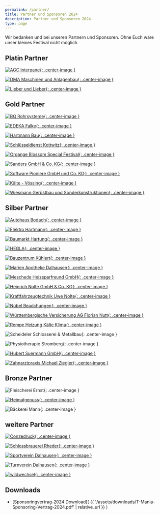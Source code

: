 ```yaml
---
permalink: /partner/
title: Partner und Sponsoren 2024
description: Partner und Sponsoren 2024
type: page
---
```


<style type="text/css">
  .center-image
  {
      margin: 0 auto;
      display: block;
  }
</style>

Wir bedanken und bei unseren Partnern und Sponsoren. Ohne Euch wäre unser kleines Festival nicht möglich.

## Platin Partner

[![AGC Interpane](/assets/partner-logos/agc-interpane.png){: .center-image }](https://interpane.com)

[![DMA Maschinen und Anlagenbau](/assets/partner-logos/dma2.jpg){: .center-image }](https://www.dma.de)

[![Lieber und Lieber](/assets/partner-logos/lieber-lieber.jpg){: .center-image }](https://www.lieber-lieber.de)

## Gold Partner

[![BQ Rohrsysteme](/assets/partner-logos/bq.jpg){: .center-image }](https://bq-germany.de)

[![EDEKA Falke](/assets/partner-logos/falke.png){: .center-image }](https://www.edeka.de/eh/hessenring/edeka-falke-untere-hauptstra%C3%9Fe-148/index.jsp)

[![Hartmann Bau](/assets/partner-logos/hartmann-bau.png){: .center-image }](https://www.hartmann-bau.de)

[![Schlüsseldienst Kottwitz](/assets/partner-logos/kottwitz.png){: .center-image }](https://www.dasoertliche.de/Themen/Schl%C3%BCssel-u-Notdienst-S-Kottwitz-Beverungen-Lange-Str)

[![Organge Blossom Special Festival](/assets/partner-logos/obs.png){: .center-image }](https://orangeblossomspecial.de)

[![Sanders GmbH & Co. KG](/assets/partner-logos/sanders.png){: .center-image }](https://www.sanders-online.de/)

[![Software Pioniere GmbH und Co. KG](/assets/partner-logos/sopi.png){: .center-image }](https://softwarepioniere.de)

[![Kälte - Vössing](/assets/partner-logos/kaelte-voessing.png){: .center-image }](https://www.kaelte-voessing.de/)

[![Wiesmann Gerüstbau und Sonderkonstruktionen](/assets/partner-logos/wiesmann.jpeg){: .center-image }](https://wiesmann-service.de)

## Silber Partner

[![Autohaus Bodach](/assets/partner-logos/bodach-web.jpg){: .center-image }](https://www.ford-bodach-borgentreich.de)

[![Elektro Hartmann](/assets/partner-logos/elektro-hartmann.jpg){: .center-image }](http://www.elektro-hartmann.de)

[![Baumarkt Hartung](/assets/partner-logos/hartung.png){: .center-image }](https://www.baumarkt-hartung.de)

[![HEGLA](/assets/partner-logos/hegla.png){: .center-image }](https://hegla.com/)

[![Bauzentrum Kühlert](/assets/partner-logos/kuehlert_web.jpg){: .center-image }](https://www.kuehlert.de/)

[![Marien Apotheke Dalhausen](/assets/partner-logos/apotheke.jpg){: .center-image }](https://www.marien-apotheke-dalhausen.de)

[![Meschede Heizsparfreund GmbH](/assets/partner-logos/meschede.jpg){: .center-image }](https://www.meschede-haustechnik.de)

[![Heinrich Nolte GmbH & Co. KG](/assets/partner-logos/nolte_bau.jpg){: .center-image }](http://www.heinrichnolte.de)

[![Kraftfahrzeugtechnik Uwe Nolte](/assets/partner-logos/uwe-nolte.jpg){: .center-image }](https://kraftfahrzeugtechnik-nolte.de)

[![Nübel Beadchungen](/assets/partner-logos/nuebel-dach.jpg){: .center-image }](http://www.nuebeldach.de/)

[![Württembergische Versicherung AG Florian Nutt](/assets/partner-logos/wundw.jpg){: .center-image }](https://www.wuerttembergische.de/versicherungen/florian.nutt)

[![Rempe Heizung Kälte Klima](/assets/partner-logos/rempe-kaelte.png){: .center-image }](https://www.rempe-anlagenbau.de)

![Scheideler Schlosserei & Metallbau](/assets/partner-logos/scheideler-schlosserei.jpg){: .center-image }

![Physiotherapie Stromberg](/assets/partner-logos/stromberg.jpg){: .center-image }

[![Hubert Suermann GmbH](/assets/partner-logos/suermann-sanitaer.jpg){: .center-image }](https://suermannsanitaer.de)

[![Zahnarztpraxis Michael Ziegler](/assets/partner-logos/ziegler.jpg){: .center-image }](https://www.zahnarzt-ziegler.de)

## Bronze Partner

![Fleischerei Ernst](/assets/partner-logos/fleischerei-ernst.jpg){: .center-image }

[![Heimatgenuss](/assets/partner-logos/heimatgenuss.jpeg){: .center-image }](https://www.heimatgenuss.net)

![Bäckerei Mann](/assets/partner-logos/baeckerei-mann.jpg){: .center-image }

## weitere Partner

[![Conzedruck](/assets/partner-logos/conzedruck_web.png){: .center-image }](https://www.conzedruck.de)

[![Schlossbrauerei Rheder](/assets/partner-logos/rheder.jpg){: .center-image }](http://www.schlossbrauerei-rheder.de)

[![Sportverein Dalhausen](/assets/partner-logos/svd.png){: .center-image }](https://www.sv-dalhausen.de)

[![Turnverein Dalhausen](/assets/partner-logos/tvd.jpg){: .center-image }](http://tv-dalhausen.de)

[![wildwechsel](/assets/partner-logos/ww_web.jpg){: .center-image }](https://www.wildwechsel.de)

## Downloads

- [Sponsoringvertrag-2024 Download]( {{ '/assets/downloads/T-Mania-Sponsoring-Vertrag-2024.pdf' | relative_url }} )

<!-- [![BeSte Stadtwerke](/assets/partner-logos/beste.jpg){: .center-image }](https://beste-stadtwerke.de) -->
<!-- [![KW-Engineering](/assets/partner-logos/kw.jpg){: .center-image }](https://kwcg.de) -->
<!-- [![SCHEIDELER GmbH & Co. KG](/assets/partner-logos/scheideler-stanz.png){: .center-image }](https://scheideler-gmbh.de) -->
<!-- ![Forstunternehmen Nübel](/assets/partner-logos/forst-nuebel.jpg){: .center-image } -->
<!-- ![LVM-Versicherungsagentur Thomas Lotze](/assets/partner-logos/lvm-lotze.jpg){: .center-image } -->
<!-- ![Zentis Grilleck](/assets/partner-logos/zenti.jpg){: .center-image } -->
<!-- ![Verbund Volksbank OWL](/assets/partner-logos/verbundvvbowl.jpg) -->
<!-- ![Sartor Systemintegration](/assets/partner-logos/sartor.png) -->
<!-- ![SIBA Bauunternehmen](/assets/partner-logos/siba_web.png) -->
<!-- [![Haarbude](/assets/partner-logos/haarbude_web.jpg)](https://haarbude.de) -->
<!-- [![Bauer & Humburg Bauelemente](/assets/partner-logos/bundh.png)](https://b-h-bauelemente.de) -->
<!-- [![Decker Massivholzmöbel](/assets/partner-logos/teamdecker-logo-web.png)](https://decker.de) -->
<!-- ![Gasthaus Groll](/assets/partner-logos/groll.png) -->
<!-- [![Tischlerei Pape](/assets/partner-logos/pape_web.png)](http://www.tischlerei-pape.com) -->
<!-- ![Bröker und Nolte](/assets/partner-logos/broeker-nolte.png) -->